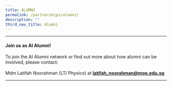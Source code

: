 ```yaml
---
title: ALUMNI
permalink: /partnerships/alumni/
description: ""
third_nav_title: Alumni
---
```


<hr>
<h4><strong>Join us as AI Alumni!</strong></h4>
<p>To join the AI Alumni network or find out more about how alumni can be involved, please contact:<br /><br />Mdm Latifah Noorahman (LT/ Physics) at&nbsp;<strong><a href="mailto:latifah_noorahman@moe.edu.sg" target="">latifah_noorahman@moe.edu.sg</a></strong></p>
<hr>